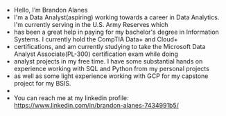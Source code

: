 - Hello, I’m Brandon Alanes
-  I'm a Data Analyst(aspiring) working towards a career in Data Analytics. I'm currently serving in the U.S. Army Reserves which
-  has been a great help in paying for my bachelor's degree in Information Systems. I currently hold the CompTIA Data+ and Cloud+
-  certifications, and am currently studying to take the Microsoft Data Analyst Associate(PL-300) certification exam while doing
-  analyst projects in my free time. I have some substantial hands on experience working with SQL and Python from my personal projects
-  as well as some light experience working with GCP for my capstone project for my BSIS.
-   
-  You can reach me at my linkedin profile:
https://www.linkedin.com/in/brandon-alanes-7434991b5/

